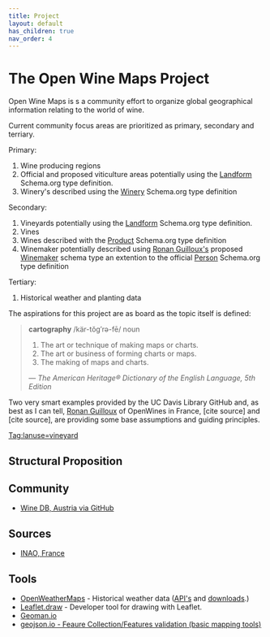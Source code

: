 ```yaml
---
title: Project
layout: default
has_children: true
nav_order: 4
---
```


# The Open Wine Maps Project

Open Wine Maps is s a community effort to organize global geographical information relating to the world of wine. 

Current community focus areas are prioritized as primary, secondary and terriary.

Primary: 

1. Wine producing regions
2. Official and proposed viticulture areas potentially using the [Landform](https://schema.org/Landform) Schema.org type definition.
3. Winery's described using the [Winery](https://schema.org/Winery) Schema.org type definition 

Secondary:

1. Vineyards potentially using the [Landform](https://schema.org/Landform) Schema.org type definition.
2. Vines
3. Wines described with the [Product](https://schema.org/Product) Schema.org type definition
4. Winemaker potentially described using [Ronan Guilloux's](https://github.com/ronanguilloux) proposed [Winemaker](https://github.com/OpenWines/Ontology/blob/master/1.0/Winemaker.md) schema type an extention to the official [Person](https://schema.org/Person) Schema.org type definition

Tertiary:

1. Historical weather and planting data


The aspirations for this project are as board as the topic itself is defined:

> **cartography** /kär-tŏg′rə-fē/ noun
> 1. The art or technique of making maps or charts.
> 2. The art or business of forming charts or maps.
> 3. The making of maps and charts.
> 
> — _The American Heritage® Dictionary of the English Language, 5th Edition_

Two very smart examples provided by the UC Davis Library GitHub and, as best as I can tell, [Ronan Guilloux](https://github.com/ronanguilloux) of OpenWines in France, [cite source] and [cite source], are providing some base assumptions and guiding principles. 

[Tag:lanuse=vineyard](https://wiki.openstreetmap.org/wiki/Tag:landuse%3Dvineyard)

## Structural Proposition

## Community
 - [Wine DB, Austria via GitHub](https://github.com/openwine)

## Sources
 - [INAO, France](https://www.inao.gouv.fr/eng/Publications/Donnees-et-cartes/Informations-geographiques)

## Tools

- [OpenWeatherMaps](https://openweathermap.org/history) - Historical weather data ([API's](https://openweathermap.org/api#history) and [downloads](https://openweathermap.org/history-bulk#examples).)
- [Leaflet.draw](https://github.com/Leaflet/Leaflet.draw#readme) - Developer tool for drawing with Leaflet.
- [Geoman.io](https://www.geoman.io/docs/toolbar)
- [geojson.io - Feaure Collection/Features validation (basic mapping tools)](http://geojson.io)